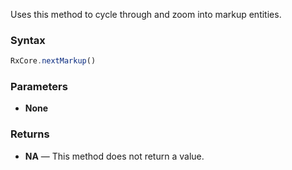 Uses this method to cycle through and zoom into markup entities.

### Syntax

```typescript
RxCore.nextMarkup()
```

### Parameters

- **None**

### Returns

- **NA** — This method does not return a value.